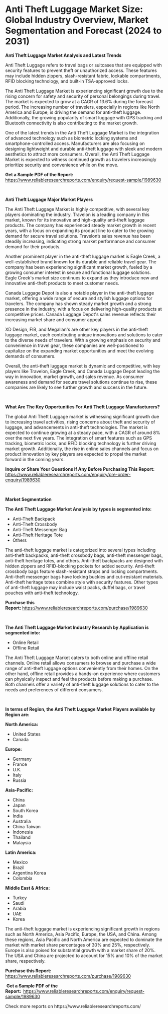 <p><h1>Anti Theft Luggage Market Size: Global Industry Overview, Market Segmentation and Forecast (2024 to 2031)</h1></p><p><strong>Anti Theft Luggage Market Analysis and Latest Trends</strong></p>
<p><p>Anti Theft Luggage refers to travel bags or suitcases that are equipped with security features to prevent theft or unauthorized access. These features may include hidden zippers, slash-resistant fabric, lockable compartments, RFID blocking technology, and built-in TSA-approved locks. </p><p>The Anti Theft Luggage Market is experiencing significant growth due to the rising concern for safety and security of personal belongings during travel. The market is expected to grow at a CAGR of 13.6% during the forecast period. The increasing number of travelers, especially in regions like North America and Europe, is driving the demand for anti-theft luggage. Additionally, the growing popularity of smart luggage with GPS tracking and Bluetooth connectivity is also contributing to the market growth.</p><p>One of the latest trends in the Anti Theft Luggage Market is the integration of advanced technology such as biometric locking systems and smartphone-controlled access. Manufacturers are also focusing on designing lightweight and durable anti-theft luggage with sleek and modern aesthetics to attract more consumers. Overall, the Anti Theft Luggage Market is expected to witness continued growth as travelers increasingly prioritize security and convenience while on the move.</p></p>
<p><strong>Get a Sample PDF of the Report:&nbsp;</strong> <a href="https://www.reliableresearchreports.com/enquiry/request-sample/1989630">https://www.reliableresearchreports.com/enquiry/request-sample/1989630</a></p>
<p>&nbsp;</p>
<p><strong>Anti Theft Luggage Major Market Players</strong></p>
<p><p>The Anti Theft Luggage Market is highly competitive, with several key players dominating the industry. Travelon is a leading company in this market, known for its innovative and high-quality anti-theft luggage products. The company has experienced steady market growth in recent years, with a focus on expanding its product line to cater to the growing demand for secure travel solutions. Travelon’s sales revenue has been steadily increasing, indicating strong market performance and consumer demand for their products.</p><p>Another prominent player in the anti-theft luggage market is Eagle Creek, a well-established brand known for its durable and reliable travel gear. The company has been experiencing significant market growth, fueled by a growing consumer interest in secure and functional luggage solutions. Eagle Creek's market size continues to expand as they introduce new and innovative anti-theft products to meet customer needs.</p><p>Canada Luggage Depot is also a notable player in the anti-theft luggage market, offering a wide range of secure and stylish luggage options for travelers. The company has shown steady market growth and a strong presence in the industry, with a focus on delivering high-quality products at competitive prices. Canada Luggage Depot's sales revenue reflects their increasing market share and consumer appeal.</p><p>XD Design, FIB, and Megallan's are other key players in the anti-theft luggage market, each contributing unique innovations and solutions to cater to the diverse needs of travelers. With a growing emphasis on security and convenience in travel gear, these companies are well-positioned to capitalize on the expanding market opportunities and meet the evolving demands of consumers.</p><p>Overall, the anti-theft luggage market is dynamic and competitive, with key players like Travelon, Eagle Creek, and Canada Luggage Depot leading the way in innovation, market growth, and sales revenue. As consumer awareness and demand for secure travel solutions continue to rise, these companies are likely to see further growth and success in the future.</p></p>
<p>&nbsp;</p>
<p><strong>What Are The Key Opportunities For Anti Theft Luggage Manufacturers?</strong></p>
<p><p>The global Anti Theft Luggage market is witnessing significant growth due to increasing travel activities, rising concerns about theft and security of luggage, and advancements in anti-theft technologies. The market is expected to continue growing at a steady pace, with a CAGR of around 8% over the next five years. The integration of smart features such as GPS tracking, biometric locks, and RFID blocking technology is further driving market growth. Additionally, the rise in online sales channels and focus on product innovation by key players are expected to propel the market forward in the coming years.</p></p>
<p><strong>Inquire or Share Your Questions If Any Before Purchasing This Report:</strong> <a href="https://www.reliableresearchreports.com/enquiry/pre-order-enquiry/1989630">https://www.reliableresearchreports.com/enquiry/pre-order-enquiry/1989630</a></p>
<p>&nbsp;</p>
<p><strong>Market Segmentation</strong></p>
<p><strong>The Anti Theft Luggage Market Analysis by types is segmented into:</strong></p>
<p><ul><li>Anti-Theft Backpack</li><li>Anti-Theft Crossbody</li><li>Anti-Theft Messenger Bag</li><li>Anti-Theft Heritage Tote</li><li>Others</li></ul></p>
<p><p>The anti-theft luggage market is categorized into several types including anti-theft backpacks, anti-theft crossbody bags, anti-theft messenger bags, anti-theft heritage totes, and others. Anti-theft backpacks are designed with hidden zippers and RFID-blocking pockets for added security. Anti-theft crossbody bags feature slash-resistant straps and locking compartments. Anti-theft messenger bags have locking buckles and cut-resistant materials. Anti-theft heritage totes combine style with security features. Other types of anti-theft luggage may include waist packs, duffel bags, or travel pouches with anti-theft technology.</p></p>
<p><strong>Purchase this Report:&nbsp;</strong><a href="https://www.reliableresearchreports.com/purchase/1989630">https://www.reliableresearchreports.com/purchase/1989630</a></p>
<p>&nbsp;</p>
<p><strong>The Anti Theft Luggage Market Industry Research by Application is segmented into:</strong></p>
<p><ul><li>Online Retail</li><li>Offline Retail</li></ul></p>
<p><p>The Anti Theft Luggage Market caters to both online and offline retail channels. Online retail allows consumers to browse and purchase a wide range of anti-theft luggage options conveniently from their homes. On the other hand, offline retail provides a hands-on experience where customers can physically inspect and feel the products before making a purchase. Both channels offer a variety of anti-theft luggage solutions to cater to the needs and preferences of different consumers.</p></p>
<p>&nbsp;</p>
<p><strong>In terms of Region, the Anti Theft Luggage Market Players available by Region are:</strong></p>
<p>
    <p> <strong> North America: </strong>
        <ul>
            <li>United States</li>
            <li>Canada</li>
        </ul>
        </p> 
    <p> <strong> Europe: </strong>
        <ul>
            <li>Germany</li>
            <li>France</li>
            <li>U.K.</li>
            <li>Italy</li>
            <li>Russia</li>
        </ul>
        </p> 
    <p> <strong> Asia-Pacific: </strong>
        <ul>
            <li>China</li>
            <li>Japan</li>
            <li>South Korea</li>
            <li>India</li>
            <li>Australia</li>
            <li>China Taiwan</li>
            <li>Indonesia</li>
            <li>Thailand</li>
            <li>Malaysia</li>
        </ul>
        </p> 
    <p> <strong> Latin America: </strong>
        <ul>
            <li>Mexico</li>
            <li>Brazil</li>
            <li>Argentina Korea</li>
            <li>Colombia</li>
        </ul>
        </p> 
    <p> <strong> Middle East & Africa: </strong>
        <ul>
            <li>Turkey</li>
            <li>Saudi</li>
            <li>Arabia</li>
            <li>UAE</li>
            <li>Korea</li>
        </ul>
    </p>
    </p>
<p><p>The anti-theft luggage market is experiencing significant growth in regions such as North America, Asia Pacific, Europe, the USA, and China. Among these regions, Asia Pacific and North America are expected to dominate the market with market share percentages of 30% and 25%, respectively. Europe is also poised for substantial growth with a market share of 20%. The USA and China are projected to account for 15% and 10% of the market share, respectively.</p></p>
<p><strong>Purchase this Report: </strong><a href="https://www.reliableresearchreports.com/purchase/1989630">https://www.reliableresearchreports.com/purchase/1989630</a></p>
<p>&nbsp;<strong>Get a Sample PDF of the Report:&nbsp;&nbsp;</strong><a href="https://www.reliableresearchreports.com/enquiry/request-sample/1989630">https://www.reliableresearchreports.com/enquiry/request-sample/1989630</a></p>
<p><strong></strong></p>
<p>Check more reports on https://www.reliableresearchreports.com/</p>
